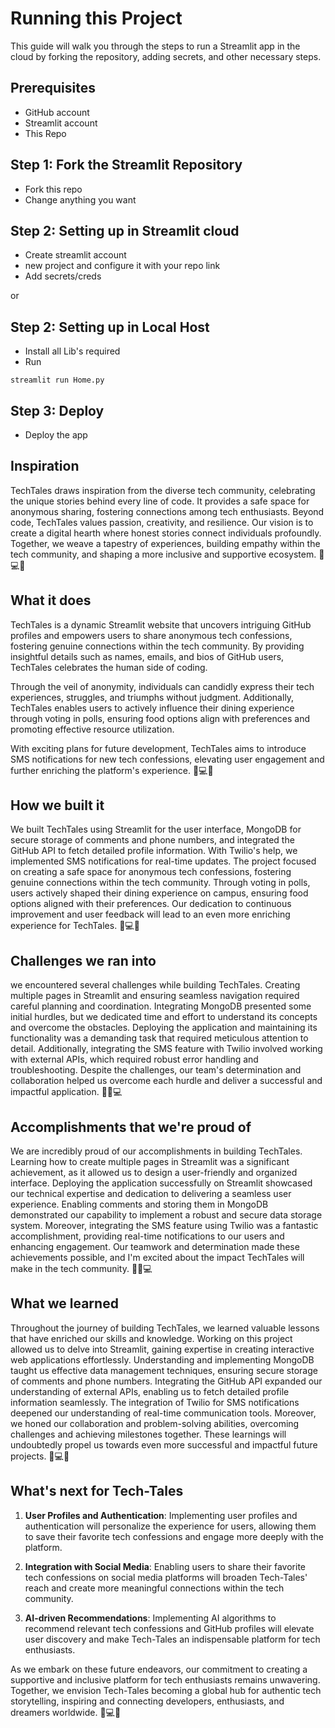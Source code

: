 
# Running this Project
This guide will walk you through the steps to run a Streamlit app in the cloud by forking the repository, adding secrets, and other necessary steps.

## Prerequisites
  * GitHub account
  * Streamlit account
  * This Repo

## Step 1: Fork the Streamlit Repository
   * Fork this repo
   * Change anything you want
    
## Step 2: Setting up in Streamlit cloud
   * Create streamlit account
   * new project and configure it with your repo link
   * Add secrets/creds
    
or

## Step 2: Setting up in Local Host
   * Install all Lib's required
   * Run 
```
streamlit run Home.py
```

## Step 3: Deploy
   * Deploy the app 



## Inspiration

TechTales draws inspiration from the diverse tech community, celebrating the unique stories behind every line of code. It provides a safe space for anonymous sharing, fostering connections among tech enthusiasts. Beyond code, TechTales values passion, creativity, and resilience. Our vision is to create a digital hearth where honest stories connect individuals profoundly. Together, we weave a tapestry of experiences, building empathy within the tech community, and shaping a more inclusive and supportive ecosystem. 🚀💻🌟

## What it does

TechTales is a dynamic Streamlit website that uncovers intriguing GitHub profiles and empowers users to share anonymous tech confessions, fostering genuine connections within the tech community. By providing insightful details such as names, emails, and bios of GitHub users, TechTales celebrates the human side of coding.

Through the veil of anonymity, individuals can candidly express their tech experiences, struggles, and triumphs without judgment. Additionally, TechTales enables users to actively influence their dining experience through voting in polls, ensuring food options align with preferences and promoting effective resource utilization.

With exciting plans for future development, TechTales aims to introduce SMS notifications for new tech confessions, elevating user engagement and further enriching the platform's experience. 🚀💻🌟

## How we built it
We built TechTales using Streamlit for the user interface, MongoDB for secure storage of comments and phone numbers, and integrated the GitHub API to fetch detailed profile information. With Twilio's help, we implemented SMS notifications for real-time updates. The project focused on creating a safe space for anonymous tech confessions, fostering genuine connections within the tech community. Through voting in polls, users actively shaped their dining experience on campus, ensuring food options aligned with their preferences. Our dedication to continuous improvement and user feedback will lead to an even more enriching experience for TechTales. 🚀💻🌟

## Challenges we ran into
we encountered several challenges while building TechTales. Creating multiple pages in Streamlit and ensuring seamless navigation required careful planning and coordination. Integrating MongoDB presented some initial hurdles, but we dedicated time and effort to understand its concepts and overcome the obstacles. Deploying the application and maintaining its functionality was a demanding task that required meticulous attention to detail. Additionally, integrating the SMS feature with Twilio involved working with external APIs, which required robust error handling and troubleshooting. Despite the challenges, our team's determination and collaboration helped us overcome each hurdle and deliver a successful and impactful application. 🚀💪💻

## Accomplishments that we're proud of
We are  incredibly proud of our accomplishments in building TechTales. Learning how to create multiple pages in Streamlit was a significant achievement, as it allowed us to design a user-friendly and organized interface. Deploying the application successfully on Streamlit showcased our technical expertise and dedication to delivering a seamless user experience. Enabling comments and storing them in MongoDB demonstrated our capability to implement a robust and secure data storage system. Moreover, integrating the SMS feature using Twilio was a fantastic accomplishment, providing real-time notifications to our users and enhancing engagement. Our teamwork and determination made these achievements possible, and I'm excited about the impact TechTales will make in the tech community. 🚀💪💻

## What we learned
Throughout the journey of building TechTales, we learned valuable lessons that have enriched our skills and knowledge. Working on this project allowed us to delve into Streamlit, gaining expertise in creating interactive web applications effortlessly. Understanding and implementing MongoDB taught us effective data management techniques, ensuring secure storage of comments and phone numbers. Integrating the GitHub API expanded our understanding of external APIs, enabling us to fetch detailed profile information seamlessly. The integration of Twilio for SMS notifications deepened our understanding of real-time communication tools. Moreover, we honed our collaboration and problem-solving abilities, overcoming challenges and achieving milestones together. These learnings will undoubtedly propel us towards even more successful and impactful future projects. 🚀💻🌟


## What's next for Tech-Tales

1. **User Profiles and Authentication**: Implementing user profiles and authentication will personalize the experience for users, allowing them to save their favorite tech confessions and engage more deeply with the platform.

2. **Integration with Social Media**: Enabling users to share their favorite tech confessions on social media platforms will broaden Tech-Tales' reach and create more meaningful connections within the tech community.

3. **AI-driven Recommendations**: Implementing AI algorithms to recommend relevant tech confessions and GitHub profiles will elevate user discovery and make Tech-Tales an indispensable platform for tech enthusiasts.


As we embark on these future endeavors, our commitment to creating a supportive and inclusive platform for tech enthusiasts remains unwavering. Together, we envision Tech-Tales becoming a global hub for authentic tech storytelling, inspiring and connecting developers, enthusiasts, and dreamers worldwide. 🚀💻🌟
